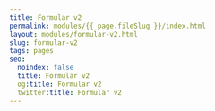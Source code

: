 ```yaml
---
title: Formular v2
permalink: modules/{{ page.fileSlug }}/index.html
layout: modules/formular-v2.html
slug: formular-v2
tags: pages
seo:
  noindex: false
  title: Formular v2
  og:title: Formular v2
  twitter:title: Formular v2
---
```



